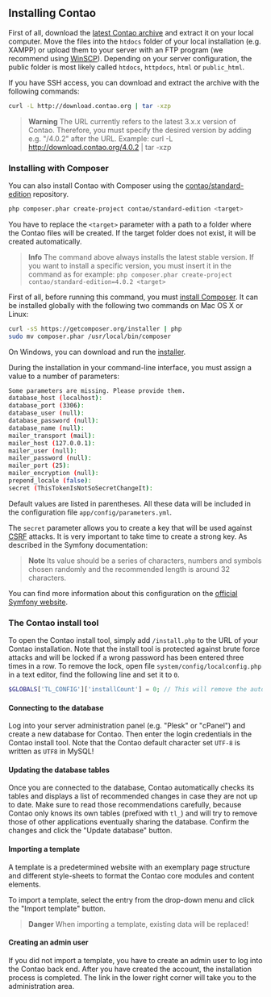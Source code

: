 ## Installing Contao

First of all, download the [latest Contao archive][1] and extract it on your
local computer. Move the files into the `htdocs` folder of your local
installation (e.g. XAMPP) or upload them to your server with an FTP program (we
recommend using [WinSCP][2]). Depending on your server configuration, the public
folder is most likely called `htdocs`, `httpdocs`, `html` or `public_html`.

If you have SSH access, you can download and extract the archive with the
following commands:

```bash
curl -L http://download.contao.org | tar -xzp
```

> **Warning** The URL currently refers to the latest 3.x.x version of Contao.
Therefore, you must specify the desired version by adding e.g. "/4.0.2" after the
URL. Example: curl -L http://download.contao.org/4.0.2 | tar -xzp


### Installing with Composer

You can also install Contao with Composer using the [contao/standard-edition][6]
repository.

```bash
php composer.phar create-project contao/standard-edition <target>
```

You have to replace the `<target>` parameter with a path to a folder where the
Contao files will be created. If the target folder does not exist, it will be
created automatically.

> **Info** The command above always installs the latest stable version. If you
want to install a specific version, you must insert it in the command as for
example: `php composer.phar create-project contao/standard-edition=4.0.2 <target>`

First of all, before running this command, you must [install Composer][7]. It
can be installed globally with the following two commands on Mac OS X or Linux:

```bash
curl -sS https://getcomposer.org/installer | php
sudo mv composer.phar /usr/local/bin/composer
```

On Windows, you can download and run the [installer][10].

During the installation in your command-line interface, you must assign a value
to a number of parameters:

```bash
Some parameters are missing. Please provide them.
database_host (localhost):
database_port (3306):
database_user (null):
database_password (null):
database_name (null):
mailer_transport (mail):
mailer_host (127.0.0.1):
mailer_user (null):
mailer_password (null):
mailer_port (25):
mailer_encryption (null):
prepend_locale (false):
secret (ThisTokenIsNotSoSecretChangeIt):
```

Default values are listed in parentheses. All these data will be included in the
configuration file `app/config/parameters.yml`.

The `secret` parameter allows you to create a key that will be used against
[CSRF][8] attacks. It is very important to take time to create a strong key. As
described in the Symfony documentation:

> **Note** Its value should be a series of characters, numbers and symbols
chosen randomly and the recommended length is around 32 characters.

You can find more information about this configuration on the
[official Symfony website][9].


### The Contao install tool

To open the Contao install tool, simply add `/install.php` to the URL of
your Contao installation. Note that the install tool is protected against brute
force attacks and will be locked if a wrong password has been entered three
times in a row. To remove the lock, open file `system/config/localconfig.php` in
a text editor, find the following line and set it to `0`.

```php
$GLOBALS['TL_CONFIG']['installCount'] = 0; // This will remove the automatic lock
```


#### Connecting to the database

Log into your server administration panel (e.g. "Plesk" or "cPanel") and create
a new database for Contao. Then enter the login credentials in the Contao
install tool. Note that the Contao default character set `UTF-8` is written as
`UTF8` in MySQL!


#### Updating the database tables

Once you are connected to the database, Contao automatically checks its tables
and displays a list of recommended changes in case they are not up to date. Make
sure to read those recommendations carefully, because Contao only knows its own
tables (prefixed with `tl_`) and will try to remove those of other applications
eventually sharing the database. Confirm the changes and click the "Update
database" button.


#### Importing a template

A template is a predetermined website with an exemplary page structure and different
style-sheets to format the Contao core modules and content elements.

To import a template, select the entry from the drop-down menu and click the "Import
template" button.

> **Danger** When importing a template, existing data will be replaced!


#### Creating an admin user

If you did not import a template, you have to create an admin user to log into
the Contao back end. After you have created the account, the installation
process is completed. The link in the lower right corner will take you to the
administration area.


[1]: https://contao.org/en/download.html
[2]: http://www.winscp.net/
[6]: https://github.com/contao/standard-edition
[7]: https://getcomposer.org/download/
[8]: https://en.wikipedia.org/wiki/Cross-site_request_forgery
[9]: http://symfony.com/doc/current/reference/configuration/framework.html#secret
[10]: https://getcomposer.org/doc/00-intro.md#using-the-installer
